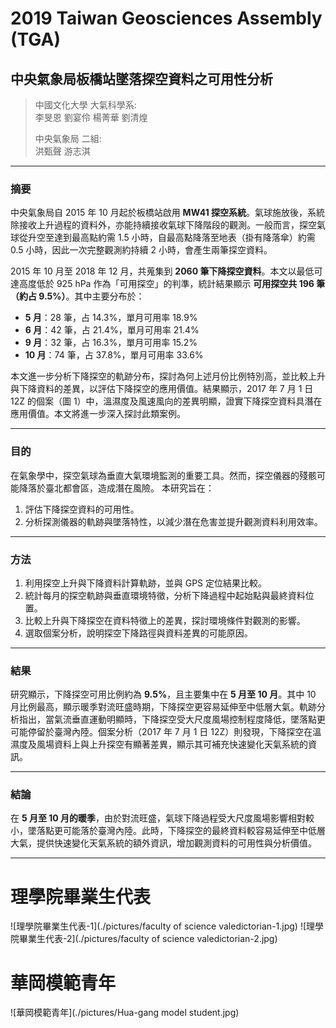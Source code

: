 # 2019 Taiwan Geosciences Assembly (TGA)

## 中央氣象局板橋站墜落探空資料之可用性分析

> 中國文化大學 大氣科學系:  
>    李旻恩 劉宴伶 楊菁華 劉清煌
> 
> 中央氣象局 二組:  
>    洪甄聲 游志淇

---

### 摘要

中央氣象局自 2015 年 10 月起於板橋站啟用 **MW41 探空系統**。氣球施放後，系統除接收上升過程的資料外，亦能持續接收氣球下降階段的觀測。一般而言，探空氣球從升空至達到最高點約需 1.5 小時，自最高點降落至地表（掛有降落傘）約需 0.5 小時，因此一次完整觀測約持續 2 小時，會產生兩筆探空資料。

2015 年 10 月至 2018 年 12 月，共蒐集到 **2060 筆下降探空資料**。本文以最低可達高度低於 925 hPa 作為「可用探空」的判準，統計結果顯示 **可用探空共 196 筆（約占 9.5%）**。其中主要分布於：

* **5 月**：28 筆，占 14.3%，單月可用率 18.9%
* **6 月**：42 筆，占 21.4%，單月可用率 21.4%
* **9 月**：32 筆，占 16.3%，單月可用率 15.2%
* **10 月**：74 筆，占 37.8%，單月可用率 33.6%

本文進一步分析下降探空的軌跡分布，探討為何上述月份比例特別高，並比較上升與下降資料的差異，以評估下降探空的應用價值。結果顯示，2017 年 7 月 1 日 12Z 的個案（圖 1）中，溫濕度及風速風向的差異明顯，證實下降探空資料具潛在應用價值。本文將進一步深入探討此類案例。

---

### 目的

在氣象學中，探空氣球為垂直大氣環境監測的重要工具。然而，探空儀器的殘骸可能降落於臺北都會區，造成潛在風險。
本研究旨在：

1. 評估下降探空資料的可用性。
2. 分析探測儀器的軌跡與墜落特性，以減少潛在危害並提升觀測資料利用效率。

---

### 方法

1. 利用探空上升與下降資料計算軌跡，並與 GPS 定位結果比較。
2. 統計每月的探空軌跡與垂直環境特徵，分析下降過程中起始點與最終資料位置。
3. 比較上升與下降探空在資料特徵上的差異，探討環境條件對觀測的影響。
4. 選取個案分析，說明探空下降路徑與資料差異的可能原因。

---

### 結果

研究顯示，下降探空可用比例約為 **9.5%**，且主要集中在 **5 月至 10 月**。其中 10 月比例最高，顯示暖季對流旺盛時期，下降探空更容易延伸至中低層大氣。軌跡分析指出，當氣流垂直運動明顯時，下降探空受大尺度風場控制程度降低，墜落點更可能停留於臺灣內陸。個案分析（2017 年 7 月 1 日 12Z）則發現，下降探空在溫濕度及風場資料上與上升探空有顯著差異，顯示其可補充快速變化天氣系統的資訊。

---

### 結論

在 **5 月至 10 月的暖季**，由於對流旺盛，氣球下降過程受大尺度風場影響相對較小，墜落點更可能落於臺灣內陸。此時，下降探空的最終資料較容易延伸至中低層大氣，提供快速變化天氣系統的額外資訊，增加觀測資料的可用性與分析價值。

---

# 理學院畢業生代表
![理學院畢業生代表-1](./pictures/faculty of science valedictorian-1.jpg)
![理學院畢業生代表-2](./pictures/faculty of science valedictorian-2.jpg)

# 華岡模範青年
![華岡模範青年](./pictures/Hua-gang model student.jpg)
